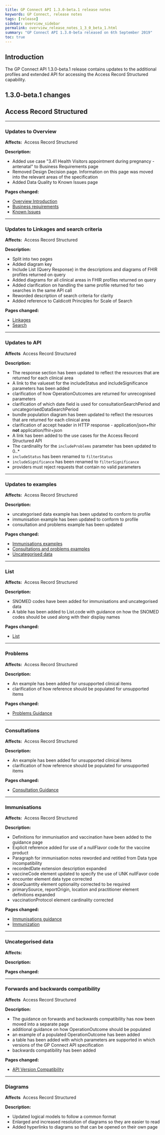```yaml
---
title: GP Connect API 1.3.0-beta.1 release notes
keywords: GP Connect, release notes
tags: [release]
sidebar: overview_sidebar
permalink: overview_release_notes_1_3_0_beta_1.html
summary: "GP Connect API 1.3.0-beta released on 6th September 2019"
toc: true
---
```


## Introduction ##

The GP Connect API 1.3.0-beta.1 release contains updates to the additional profiles and extended API for accessing the Access Record Structured capability.


## 1.3.0-beta.1 changes ##

## Access Record Structured ##

---

### Updates to Overview

**Affects:**&nbsp; Access Record Structured

**Description:**

- Added use case "3.41 Health Visitors appointment during pregnancy - antenatal" to Business Requirements page
- Removed Design Decision page. Information on this page was moved into the relevant areas of the specification
- Added Data Quality to Known Issues page

**Pages changed:**
- [Overview Introduction](accessrecord_structured.html)
- [Business requirements](accessrecord_structured_requirements.html)
- [Known Issues](accessrecord_structured_known_issues.html)

---

### Updates to Linkages and search criteria

**Affects:**&nbsp; Access Record Structured

**Description:**

- Split into two pages
- Added diagram key
- Include List (Query Response) in the descriptions and diagrams of FHIR profiles returned on query
- Added diagrams for all clinical areas in FHIR profiles returned on query
- Added clarification on handling the same profile returned for two searches in the same API call
- Reworded description of search criteria for clarity
- Added reference to Caldicott Principles for Scale of Search

**Pages changed:**

- [Linkages](accessrecord_structured_development_linkages.html)
- [Search](accessrecord_structured_development_search.html)

---

### Updates to API ###

**Affects**&nbsp; Access Record Structured

**Description:**

- The response section has been updated to reflect the resources that are returned for each clinical area
- A link to the valueset for the includeStatus and includeSignificance parameters has been added
- clarification of how OperationOutcomes are returned for unrecognised parameters
- clarification of which date field is used for consultationSearchPeriod and uncategorisedDataSearchPeriod
- bundle population diagram has been updated to reflect the resources that are returned for each clinical area
- clarification of accept header in HTTP response - application/json+fhir **not** application/fhir+json
- A link has been added to the use cases for the Access Record Structured API
- The cardinality for the `includeProblems` parameter has been updated to 0..*
- `includeStatus` has been renamed to `filterStatus`
- `includeSignificance` has been renamed to `filterSignificance`
- providers must reject requests that contain no valid parameters

---

### Updates to examples ###

**Affects:**&nbsp; Access Record Structured

**Description:**
- uncategorised data example has been updated to conform to profile
- immunisation example has been updated to conform to profile
- consultation and problems example has been updated

**Pages changed:**
- [Immunisations examples](accessrecord_structured_development_fhir_examples_immunizations.html)
- [Consultations and problems examples](accessrecord_structured_development_fhir_examples_consultations.html)
- [Uncategorised data](accessrecord_structured_development_fhir_examples_uncategorised.html)
---

### List ###

**Affects:**&nbsp; Access Record Structured

**Description:**
- SNOMED codes have been added for immunisations and uncategorised data
- A table has been added to List.code with guidance on how the SNOMED codes should be used along with their display names

**Pages changed:**
- [List](accessrecord_structured_development_list.html)

---

### Problems ###

**Affects:**&nbsp; Access Record Structured

**Description:**
- An example has been added for unsupported clinical items
- clarification of how reference should be populated for unsupported items

**Pages changed:**
- [Problems Guidance](accessrecord_structured_development_problems_guidance.html)

---

### Consultations ###

**Affects:**&nbsp; Access Record Structured

**Description:**
- An example has been added for unsupported clinical items
- clarification of how reference should be populated for unsupported items

**Pages changed:**
- [Consultation Guidance](accessrecord_structured_development_consultation_guidance.html)

---

### Immunisations ###

**Affects:**&nbsp; Access Record Structured

**Description:**
- Definitions for immunisation and vaccination have been added to the guidance page
- Explicit reference added for use of a nullFlavor code for the vaccine product
- Paragraph for immunisation notes reworded and retitled from Data type incompatibility
- recordedDate extension description expanded
- vaccineCode element updated to specify the use of UNK nullFavor code
- encounter element data type corrected
- doseQuantity element optionality corrected to be required
- primarySource, reportOrigin, location and practitioner element definitions expanded
- vaccinationProtocol element cardinality corrected

**Pages changed:**
- [Immunisations guidance](accessrecord_structured_development_immunization_guidance.html)
- [Immunization](accessrecord_structured_development_immunization.html)

---

### Uncategorised data ###

**Affects:**&nbsp;

**Description:**

**Pages changed:**

---

### Forwards and backwards compatibility ###

**Affects**&nbsp; Access Record Structured

**Description:**

- The guidance on forwards and backwards compatibility has now been moved into a separate page
- additional guidance on how OperationOutcome should be populated
- an example of a populated OperationOutcome has been added
- a table has been added with which parameters are supported in which versions of the GP Connect API specification
- backwards compatibility has been added

**Pages changed:**

- [API Version Compatibility](accessrecord_structured_development_version_compatibility.html)

---

### Diagrams ###

**Affects**&nbsp; Access Record Structured

**Description:**

- Updated logical models to follow a common format
- Enlarged and increased resolution of diagrams so they are easier to read
- Added hyperlinks to diagrams so that can be opened on their own page
